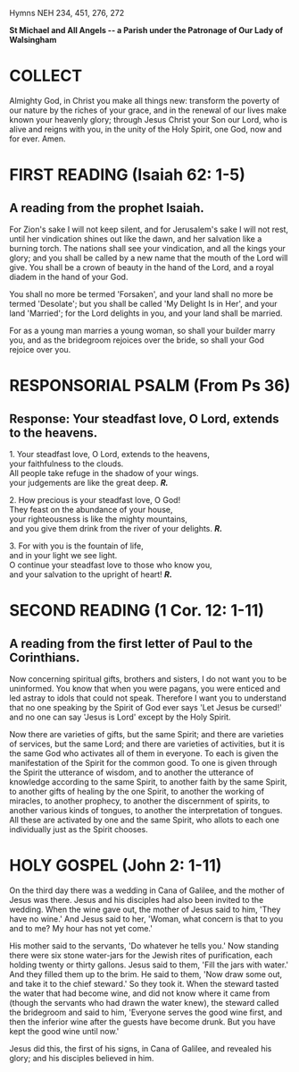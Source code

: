Hymns NEH 234, 451, 276, 272

**St Michael and All Angels -- a Parish under the Patronage of Our Lady
of Walsingham**

# COLLECT

Almighty God, in Christ you make all things new: transform
the poverty of our nature by the riches of your grace, and in the
renewal of our lives make known your heavenly glory; through Jesus
Christ your Son our Lord, who is alive and reigns with you, in the unity
of the Holy Spirit, one God, now and for ever. Amen.

# FIRST READING (Isaiah 62: 1-5)

## A reading from the prophet Isaiah.

For Zion's sake I will not keep silent, and for Jerusalem's sake I will
not rest, until her vindication shines out like the dawn, and her
salvation like a burning torch. The nations shall see your vindication,
and all the kings your glory; and you shall be called by a new name that
the mouth of the Lord will give. You shall be a crown of beauty in the
hand of the Lord, and a royal diadem in the hand of your God.

You shall no more be termed 'Forsaken', and your land shall no more be
termed 'Desolate'; but you shall be called 'My Delight Is in Her', and
your land 'Married'; for the Lord delights in you, and your land shall
be married.

For as a young man marries a young woman, so shall your builder marry
you, and as the bridegroom rejoices over the bride, so shall your God
rejoice over you.

# RESPONSORIAL PSALM (From Ps 36)

## Response: Your steadfast love, O Lord, extends to the heavens.

1\. Your steadfast love, O Lord, extends to the heavens,\
your faithfulness to the clouds.\
All people take refuge in the shadow of your wings.\
your judgements are like the great deep. ***R.***

2\. How precious is your steadfast love, O God!\
They feast on the abundance of your house,\
your righteousness is like the mighty mountains,\
and you give them drink from the river of your delights. ***R.***

3\. For with you is the fountain of life,\
and in your light we see light.\
O continue your steadfast love to those who know you,\
and your salvation to the upright of heart! ***R.***

# SECOND READING (1 Cor. 12: 1-11)

## A reading from the first letter of Paul to the Corinthians.

Now concerning spiritual gifts, brothers and sisters, I do not want you
to be uninformed. You know that when you were pagans, you were enticed
and led astray to idols that could not speak. Therefore I want you to
understand that no one speaking by the Spirit of God ever says 'Let
Jesus be cursed!' and no one can say 'Jesus is Lord' except by the Holy
Spirit.

Now there are varieties of gifts, but the same Spirit; and there are
varieties of services, but the same Lord; and there are varieties of
activities, but it is the same God who activates all of them in
everyone. To each is given the manifestation of the Spirit for the
common good. To one is given through the Spirit the utterance of wisdom,
and to another the utterance of knowledge according to the same
Spirit, to another faith by the same Spirit, to another gifts of healing
by the one Spirit, to another the working of miracles, to another
prophecy, to another the discernment of spirits, to another various
kinds of tongues, to another the interpretation of tongues. All these
are activated by one and the same Spirit, who allots to each one
individually just as the Spirit chooses.

# HOLY GOSPEL (John 2: 1-11)

On the third day there was a wedding in Cana of Galilee, and the mother
of Jesus was there. Jesus and his disciples had also been invited to the
wedding. When the wine gave out, the mother of Jesus said to him, 'They
have no wine.' And Jesus said to her, 'Woman, what concern is that to
you and to me? My hour has not yet come.' 

His mother said to the servants, 'Do whatever he tells you.' Now
standing there were six stone water-jars for the Jewish rites of
purification, each holding twenty or thirty gallons. Jesus said to them,
'Fill the jars with water.' And they filled them up to the brim. He said
to them, 'Now draw some out, and take it to the chief steward.' So they
took it. When the steward tasted the water that had become wine, and did
not know where it came from (though the servants who had drawn the water
knew), the steward called the bridegroom and said to him, 'Everyone
serves the good wine first, and then the inferior wine after the guests
have become drunk. But you have kept the good wine until now.' 

Jesus did this, the first of his signs, in Cana of Galilee, and revealed
his glory; and his disciples believed in him.

